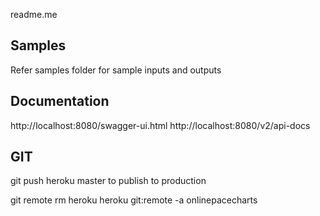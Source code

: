 readme.me

## Samples 
Refer samples folder for sample inputs and outputs

## Documentation
http://localhost:8080/swagger-ui.html
http://localhost:8080/v2/api-docs

## GIT
git push heroku master to publish to production

git remote rm heroku
heroku git:remote -a onlinepacecharts

